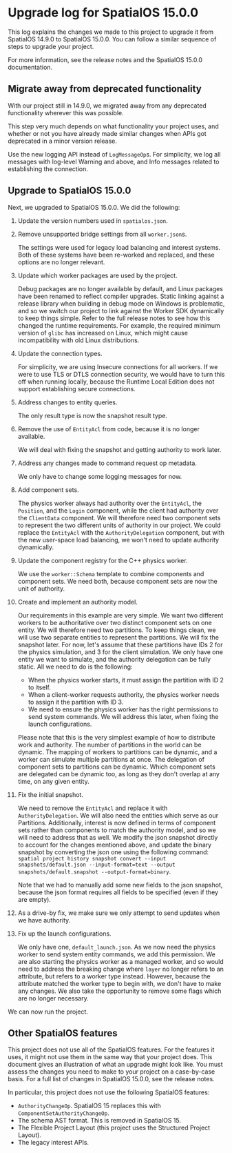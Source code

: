 # Upgrade log for SpatialOS 15.0.0

This log explains the changes we made to this project to upgrade it from
SpatialOS 14.9.0 to SpatialOS 15.0.0. You can follow a similar sequence of steps
to upgrade your project.

For more information, see the release notes and the SpatialOS 15.0.0 
documentation.

## Migrate away from deprecated functionality

With our project still in 14.9.0, we migrated away from any deprecated 
functionality wherever this was possible.

This step very much depends on what functionality your project uses, and
whether or not you have already made similar changes when APIs got deprecated 
in a minor version release.

Use the new logging API instead of `LogMessageOp`s. For simplicity, we log
   all messages with log-level Warning and above, and Info messages related to
   establishing the connection.

## Upgrade to SpatialOS 15.0.0

Next, we upgraded to SpatialOS 15.0.0. We did the following:

1. Update the version numbers used in `spatialos.json`.
1. Remove unsupported bridge settings from all `worker.json`s. 
   
   The settings were used for legacy load balancing and interest systems. Both 
   of these systems have been re-worked and replaced, and these options are no 
   longer relevant.
1. Update which worker packages are used by the project. 

   Debug packages are no longer available by default, and Linux packages have 
   been renamed to reflect compiler upgrades. Static linking against a release 
   library when building in debug mode on Windows is problematic, and so we 
   switch our project to link against the Worker SDK dynamically to keep things 
   simple. Refer to the full release notes to see how this changed the runtime 
   requirements. For example, the required minimum version of `glibc` has 
   increased on Linux, which might cause incompatibility with old Linux 
   distributions.
1. Update the connection types.
   
   For simplicity, we are using Insecure connections
   for all workers. If we were to use TLS or DTLS connection security, we would
   have to turn this off when running locally, because the Runtime Local Edition
   does not support establishing secure connections.
1. Address changes to entity queries.

   The only result type is now the snapshot result type.
1. Remove the use of `EntityAcl` from code, because it is no longer available.

   We will deal with fixing the snapshot and getting authority to work later.
1. Address any changes made to command request op metadata. 

   We only have to change some logging messages for now.
1. Add component sets. 

    The physics worker always had authority over the `EntityAcl`,
   the `Position`, and the `Login` component, while the client had authority 
   over the `ClientData` component. We will therefore need two component sets 
   to represent the two different units of authority in our project. We could 
   replace the `EntityAcl` with the `AuthorityDelegation` component, but with 
   the new user-space load balancing, we won't need to update authority 
   dynamically.
1. Update the component registry for the C++ physics worker.

    We use the `worker::Schema` template to combine components and component 
    sets. We need both, because component sets are now the unit of authority.
1. Create and implement an authority model.

   Our requirements in this example are very simple. We want two different 
   workers to be authoritative over two distinct component sets on one entity. 
   We will therefore need two partitions. To keep things clean, we will use two
   separate entities to represent the partitions. We will fix the snapshot 
   later. For now, let's assume that these partitions have IDs 2 for the 
   physics simulation, and 3 for the client simulation. We only have one entity 
   we want to simulate, and the authority delegation can be fully static. All 
   we need to do is the following:
   * When the physics worker starts, it must assign the partition with ID 2 to
     itself.
   * When a client-worker requests authority, the physics worker needs to 
     assign it the partition with ID 3.
   * We need to ensure the physics worker has the right permissions to send
     system commands. We will address this later, when fixing the launch
     configurations.

   Please note that this is the very simplest example of how to distribute work
   and authority. The number of partitions in the world can be dynamic. The
   mapping of workers to partitions can be dynamic, and a worker can simulate
   multiple partitions at once. The delegation of component sets to partitions
   can be dynamic. Which component sets are delegated can be dynamic too, as 
   long as they don't overlap at any time, on any given entity.
1. Fix the initial snapshot.

   We need to remove the `EntityAcl` and replace it with
   `AuthorityDelegation`. We will also need the entities which serve as our
   Partitions. Additionally, interest is now defined in terms of component sets
   rather than components to match the authority model, and so we will need to
   address that as well. We modify the json snapshot directly to account for the
   changes mentioned above, and update the binary snapshot by converting the
   json one using the following command:
   `spatial project history snapshot convert --input snapshots/default.json --input-format=text --output snapshots/default.snapshot --output-format=binary`.
   
   Note that we had to manually add some new fields to the json snapshot, 
   because the json format requires all fields to be specified (even if they 
   are empty).
1. As a drive-by fix, we make sure we only attempt to send updates when we have
   authority.
1. Fix up the launch configurations.

   We only have one, `default_launch.json`. As we now need the physics worker 
   to send system entity commands, we add this permission. We are also starting 
   the physics worker as a managed worker, and so would need to address the 
   breaking change where `layer` no longer refers to an attribute, but refers 
   to a worker type instead. However, because the attribute matched the worker 
   type to begin with, we don't have to make any changes. We also take the 
   opportunity to remove some flags which are no longer necessary.

We can now run the project. 

## Other SpatialOS features

This project does not use all of the SpatialOS features. For the features it 
uses, it might not use them in the same way that your project does. This 
document gives an illustration of what an upgrade might look like. You must 
assess the changes you need to make to your project on a case-by-case basis. 
For a full list of changes in SpatialOS 15.0.0, see the release notes.

In particular, this project does not use the following SpatialOS features:
* `AuthorityChangeOp`. SpatialOS 15 replaces this with 
  `ComponentSetAuthorityChangeOp`.
* The schema AST format. This is removed in SpatialOS 15.
* The Flexible Project Layout (this project uses the Structured Project Layout).
* The legacy interest APIs.